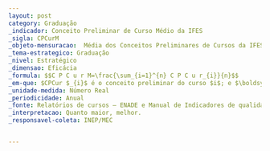 ```yaml
---
layout: post
category: Graduação
_indicador: Conceito Preliminar de Curso Médio da IFES 
_sigla: CPCurM
_objeto-mensuracao:  Média dos Conceitos Preliminares de Cursos da IFES
_tema-estrategico: Graduação
_nivel: Estratégico
_dimensao: Eficácia
_formula: $$C P C u r M=\frac{\sum_{i=1}^{n} C P C u r_{i}}{n}$$
_em-que: $CPCur $_{i}$ é o conceito preliminar do curso $i$; e $\boldsymbol{n}$ é o $\mathrm{n}^{\underline{0}} \mathrm{de}$ cursos oferecidos pela IFES.
_unidade-medida: Número Real
_periodicidade: Anual
_fonte: Relatórios de cursos – ENADE e Manual de Indicadores de qualidade da Educação Superior 
_interpretacao: Quanto maior, melhor.
_responsavel-coleta: INEP/MEC


---
```

